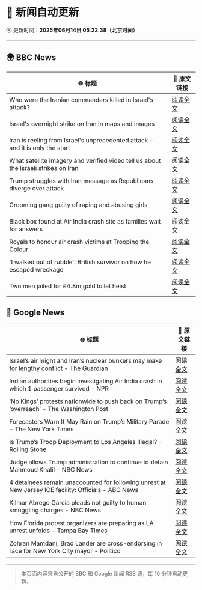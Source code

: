 # 🧠 新闻自动更新

🕒 更新时间：**2025年06月14日 05:22:38（北京时间）**

---

## 🌍 BBC News

| 🌐 标题 | 🔗 原文链接 |
|--------|-------------|
| Who were the Iranian commanders killed in Israel's attack? | [阅读全文](https://www.bbc.com/news/articles/c2lk5j18k4vo) |
| Israel's overnight strike on Iran in maps and images | [阅读全文](https://www.bbc.com/news/articles/crr7gdr82e0o) |
| Iran is reeling from Israel's unprecedented attack - and it is only the start | [阅读全文](https://www.bbc.com/news/articles/cvg72ny4xeyo) |
| What satellite imagery and verified video tell us about the Israeli strikes on Iran | [阅读全文](https://www.bbc.com/news/videos/c04eweg57geo) |
| Trump struggles with Iran message as Republicans diverge over attack | [阅读全文](https://www.bbc.com/news/articles/cq69e7nr9m5o) |
| Grooming gang guilty of raping and abusing girls | [阅读全文](https://www.bbc.com/news/articles/cdd2rld9mj2o) |
| Black box found at Air India crash site as families wait for answers | [阅读全文](https://www.bbc.com/news/articles/cjwqjv09q7xo) |
| Royals to honour air crash victims at Trooping the Colour | [阅读全文](https://www.bbc.com/news/articles/c3d4g5eeemro) |
| 'I walked out of rubble': British survivor on how he escaped wreckage | [阅读全文](https://www.bbc.com/news/articles/cd901xn4001o) |
| Two men jailed for £4.8m gold toilet heist | [阅读全文](https://www.bbc.com/news/articles/cgeg39vr3j3o) |

## 📰 Google News

| 🌐 标题 | 🔗 原文链接 |
|--------|-------------|
| Israel’s air might and Iran’s nuclear bunkers may make for lengthy conflict - The Guardian | [阅读全文](https://news.google.com/rss/articles/CBMiuwFBVV95cUxOaHpoUk9yNWVhWlNzZmhpMGR0a1N6dkZaYXpxRTJsSlAwVUxodnJHdmdrXzVDQzNLa1hxLWxQZEUzR2RLZDkySEtEcHBVMFMwWWNJLVl2LVl6WmY4WEItSHZqTmZteXYwNWNieTlwaFllVWh5ejZ0ZFcyamhLdmNIZklDSnk4dHNfMjFDZl9rYUlpN1JUNzBscUVld3I2WGE4RW9kdlNBQlpXMktZN2lNSkswTkNLN05vWUxV?oc=5) |
| Indian authorities begin investigating Air India crash in which 1 passenger survived - NPR | [阅读全文](https://news.google.com/rss/articles/CBMie0FVX3lxTE8wYkUtUnBqYmdhOVpTVGtQeGNmbEo2Rm1MVW91eTI1SkpnSDBSUVhJNHlpV3M4enBCSEZPV01zWFVYbXZQbC1OX3ZvMWpZWWxEcmRwNUtOSDJjWmFFak51ZHVTdld0RWVRalRZSllrdFhhYzV3Y1VzYVFxQQ?oc=5) |
| ‘No Kings’ protests nationwide to push back on Trump’s ‘overreach’ - The Washington Post | [阅读全文](https://news.google.com/rss/articles/CBMikwFBVV95cUxNYjNucG9GVEg1UjNkbHJYaURSaE4xUjFJd2pVX2J2Uk9xdHNSU3NQb09GTHdHSDh4di1NZXpxalgxcGc0ZVRaeXFLYmkzbEFwLVdqM0c1aHI3SUZMcTgyYVBvLUZTcjdnTUQxVTdjd0E5a1BXQnVMMWZrTGt4bzhwODhDVGZFV2NOeEtoOGRRY18xOVk?oc=5) |
| Forecasters Warn It May Rain on Trump’s Military Parade - The New York Times | [阅读全文](https://news.google.com/rss/articles/CBMigwFBVV95cUxPYmc2N0RPYjhGSDJwSng5RnpqV0NLcVY4VDhnc0UySWdtOElENHZXSUwwM0RCOVljTzJSTWJFZWNtd0c5RDBpTVl3YklhSVVHN0dFQVdNVWdSZ2t6NU04NmpXS1JqZUxHLURhUmxfZHZlZXhxbFZyRHVkNFlOelNpTW14aw?oc=5) |
| Is Trump’s Troop Deployment to Los Angeles Illegal? - Rolling Stone | [阅读全文](https://news.google.com/rss/articles/CBMitAFBVV95cUxPVVRIVUJzV1NIZ0wydWVPVXdNeS11SDMxTlhSLXctTk4wLS1ETjEtMVJiN2xRalNoU2phUHBrc2JIc3pwNFZTN2xId0J5UGl4YnNrOUV3ZzhOVW9EdUs1RTctQ1hySm81RUdBcUZsLU52bmkxeVRQUFdDR0xLd2xVdU5oZjVJUXZpMHhyWEpfTkxzSnRCQnJWNlRqbmgycnJhUDFmak1WWEk2UWY3TGFiYVFXd2g?oc=5) |
| Judge allows Trump administration to continue to detain Mahmoud Khalil - NBC News | [阅读全文](https://news.google.com/rss/articles/CBMijwFBVV95cUxNVWR2NjVDNFdVOFE2M3ZRUnFra2ZiUWZRTHdONUxsMFlmU0x6YjlVYWRSRDNyLWFrMnBpalVUSDhLNjMycFJRMUJrNFdHM0t4Z1ZGRkdVNUhUZkxSYUFnT21iLWl3QW4wcGtzVHVmQUJQRXM3XzZfWlh1NzRxN2RXazZJZk5nYzhCZUd3cFdkRdIBVkFVX3lxTE5RN1dJb3g1bVQ0Y01ELVI2dFRKMlh6VWlqWk1GTUVvVl9RZlByZmY3RFU5WnNCOUNvT0wyVnNyZWJMT291SFdqaHFhZ2xiMzZrREY4Y2ZR?oc=5) |
| 4 detainees remain unaccounted for following unrest at New Jersey ICE facility: Officials - ABC News | [阅读全文](https://news.google.com/rss/articles/CBMikwFBVV95cUxPXzZiaDhvYWxqZEkwTW81Rk9VVkE1dWEyQVhLTnhZdjEySWZKOWJWNE5tYlk1QWI2b3hCU3hFSlVYbUhKdjRBakp5by1DME5UbGJla1dfUDZqWkxHN3ExNXdaWUJrVTFWeEdncEtnRkVXb0ZxVE0yYWxqenpmbkVzUm1GVXlUd0xjWnJRbDRyTDlZTU3SAZgBQVVfeXFMTXd3T0xtTno1T0FjVElEdm4xQ2I3R3RMQ3dDSFFPR1lvZnFTYnJES2hpdC1HZXZPcWpha3dDRkpTd2Vub19ZZHlvQmxwNEFqdncydnFBYlFzOGItV282Q1pZdkZmbG1yWWttR1ppczFfbFpfQy1NQVZ2Wk50MjdCQmJJTGdKbVdPRHVMZjRBWGJSQWRDZGJ5c1E?oc=5) |
| Kilmar Abrego Garcia pleads not guilty to human smuggling charges - NBC News | [阅读全文](https://news.google.com/rss/articles/CBMirwFBVV95cUxOOG1NOUpVUWVUak5hYkFIemxLa2hZb2NwdlR4eWZvRUF2YW5hRjJIWTJZU3JaWmJZYlFMVkhwSXNkQy05Wm1PX0VobjkwdXBrZU5VaWNYb0ZZX1JiZ0RJVk9ialBsWFBWQVRNeml0MDI5QXE1V0s2bUExWHRFNjRsTlpYdW51UVN3SHRUbXMzRTMzeGNTS0NWYW5ab29rY28xZVpTQmdpeTIyT0ZjYmZj0gFWQVVfeXFMTTRwbjJTWlFUdjZHM2UtY0tlNGszdEFySnM4ZTloS3FEUVliWi1zOHA4WnZVeFM4blZRTjc1M1NxbEtuMXJ6Mmsyb3RFanFvZ1pzODAwNFE?oc=5) |
| How Florida protest organizers are preparing as LA unrest unfolds - Tampa Bay Times | [阅读全文](https://news.google.com/rss/articles/CBMilgFBVV95cUxQYzYwV1REdFlnRUFaZ1FGT1J1Z3l4X3ZKcFB0RnRCbzExcjg2czNZTjFFa24yejlqUUszMERpaDJibVV0ZzJIVWl2a3hEMkFOU1hucmJJcEJCNzVRNTI1YkpkSVVaZzF1bEVyMDFrd3BHQU4xYk9UOEI0dTNMZmFSMjdWd0RFRDh1Q19lYVlwbjFCcVc3MkE?oc=5) |
| Zohran Mamdani, Brad Lander are cross-endorsing in race for New York City mayor - Politico | [阅读全文](https://news.google.com/rss/articles/CBMijwFBVV95cUxORk85eUhkNW5CNlJxSlB4cUZpWlVmQ3J3Yk9SVUxNMlJSSUNLQU9GWEdPV2RWNjl3c25GN3NxVEpUNzFOWnBKU04tLXFMTVBVR0tBYUVTa1BzRDdCd0taS18yRVg4N3lHVk5JemZMSHVTZ0w3ZnFWQkUtelFZLW8yQlpWLVZjSFdjUFFFbWlNRQ?oc=5) |

---
> 本页面内容来自公开的 BBC 和 Google 新闻 RSS 源，每 10 分钟自动更新。